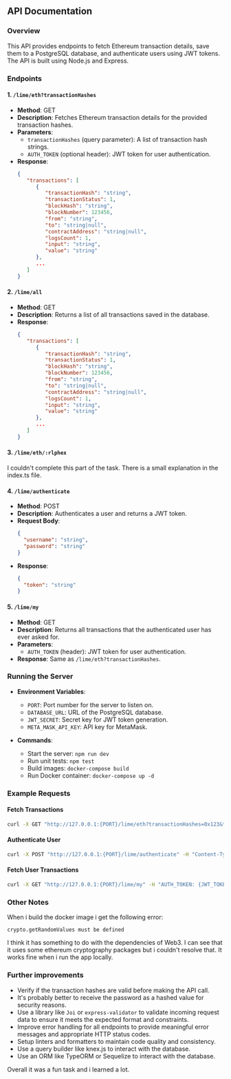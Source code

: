 ## API Documentation

### Overview

This API provides endpoints to fetch Ethereum transaction details, save them to a PostgreSQL database, and authenticate users using JWT tokens. The API is built using Node.js and Express.

### Endpoints

#### 1. `/lime/eth?transactionHashes`

- **Method**: GET
- **Description**: Fetches Ethereum transaction details for the provided transaction hashes.
- **Parameters**:
  - `transactionHashes` (query parameter): A list of transaction hash strings.
  - `AUTH_TOKEN` (optional header): JWT token for user authentication.
- **Response**:
  ```json
  {
     "transactions": [
        {
           "transactionHash": "string",
           "transactionStatus": 1,
           "blockHash": "string",
           "blockNumber": 123456,
           "from": "string",
           "to": "string|null",
           "contractAddress": "string|null",
           "logsCount": 1,
           "input": "string",
           "value": "string"
        },
        ...
     ]
  }
  ```

#### 2. `/lime/all`

- **Method**: GET
- **Description**: Returns a list of all transactions saved in the database.
- **Response**:
  ```json
  {
     "transactions": [
        {
           "transactionHash": "string",
           "transactionStatus": 1,
           "blockHash": "string",
           "blockNumber": 123456,
           "from": "string",
           "to": "string|null",
           "contractAddress": "string|null",
           "logsCount": 1,
           "input": "string",
           "value": "string"
        },
        ...
     ]
  }
  ```

#### 3. `/lime/eth/:rlphex`

I couldn't complete this part of the task. There is a small explanation in the index.ts file.

#### 4. `/lime/authenticate`

- **Method**: POST
- **Description**: Authenticates a user and returns a JWT token.
- **Request Body**:
  ```json
  {
    "username": "string",
    "password": "string"
  }
  ```
- **Response**:
  ```json
  {
    "token": "string"
  }
  ```

#### 5. `/lime/my`

- **Method**: GET
- **Description**: Returns all transactions that the authenticated user has ever asked for.
- **Parameters**:
  - `AUTH_TOKEN` (header): JWT token for user authentication.
- **Response**: Same as `/lime/eth?transactionHashes`.

### Running the Server

- **Environment Variables**:

  - `PORT`: Port number for the server to listen on.
  - `DATABASE_URL`: URL of the PostgreSQL database.
  - `JWT_SECRET`: Secret key for JWT token generation.
  - `META_MASK_API_KEY`: API key for MetaMask.

- **Commands**:
  - Start the server: `npm run dev`
  - Run unit tests: `npm test`
  - Build images: `docker-compose build`
  - Run Docker container: `docker-compose up -d`

### Example Requests

#### Fetch Transactions

```sh
curl -X GET "http://127.0.0.1:{PORT}/lime/eth?transactionHashes=0x123&transactionHashes=0x456"
```

#### Authenticate User

```sh
curl -X POST "http://127.0.0.1:{PORT}/lime/authenticate" -H "Content-Type: application/json" -d '{"username": "alice", "password": "alice"}'
```

#### Fetch User Transactions

```sh
curl -X GET "http://127.0.0.1:{PORT}/lime/my" -H "AUTH_TOKEN: {JWT_TOKEN}"
```

### Other Notes

When i build the docker image i get the following error:

`crypto.getRandomValues must be defined`

I think it has something to do with the dependencies of Web3. I can see that it uses some ethereum cryptography packages
but i couldn't resolve that. It works fine when i run the app locally.

### Further improvements

- Verify if the transaction hashes are valid before making the API call.
- It's probably better to receive the password as a hashed value for security reasons.
- Use a library like `Joi` or `express-validator` to validate incoming request data to ensure it meets the expected format and constraints.
- Improve error handling for all endpoints to provide meaningful error messages and appropriate HTTP status codes.
- Setup linters and formatters to maintain code quality and consistency.
- Use a query builder like knex.js to interact with the database.
- Use an ORM like TypeORM or Sequelize to interact with the database.

Overall it was a fun task and i learned a lot.
